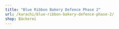 ```yaml
---
title: "Blue Ribbon Bakery Defence Phase 2"
url: /karachi/blue-ribbon-bakery-defence-phase-2/
shop: Bäckerei
---
```

